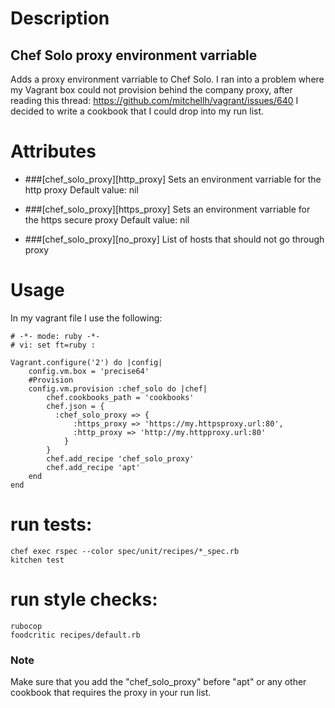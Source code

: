# Description
## Chef Solo proxy environment varriable
Adds a proxy environment varriable to Chef Solo. I ran into a problem where my Vagrant box could not provision behind the company proxy, after reading this thread: https://github.com/mitchellh/vagrant/issues/640 I decided to write a cookbook that I could drop into my run list.

# Attributes
 * ###[chef_solo_proxy][http_proxy]
    Sets an environment varriable for the http proxy
    Default value: nil

 * ###[chef_solo_proxy][https_proxy]
    Sets an environment varriable for the https secure proxy
    Default value: nil

 * ###[chef_solo_proxy][no_proxy]
    List of hosts that should not go through proxy

# Usage
In my vagrant file I use the following:

```
# -*- mode: ruby -*-
# vi: set ft=ruby :

Vagrant.configure('2') do |config|
    config.vm.box = 'precise64'
    #Provision
    config.vm.provision :chef_solo do |chef|
        chef.cookbooks_path = 'cookbooks'
        chef.json = {
          :chef_solo_proxy => {
              :https_proxy => 'https://my.httpsproxy.url:80',
              :http_proxy => 'http://my.httpproxy.url:80'
            }
        }
        chef.add_recipe 'chef_solo_proxy'
        chef.add_recipe 'apt'
    end
end
```

# run tests:
    chef exec rspec --color spec/unit/recipes/*_spec.rb
    kitchen test

# run style checks:
    rubocop
    foodcritic recipes/default.rb

### Note
Make sure that you add the "chef_solo_proxy" before "apt" or any other cookbook that requires the proxy in your run list.

